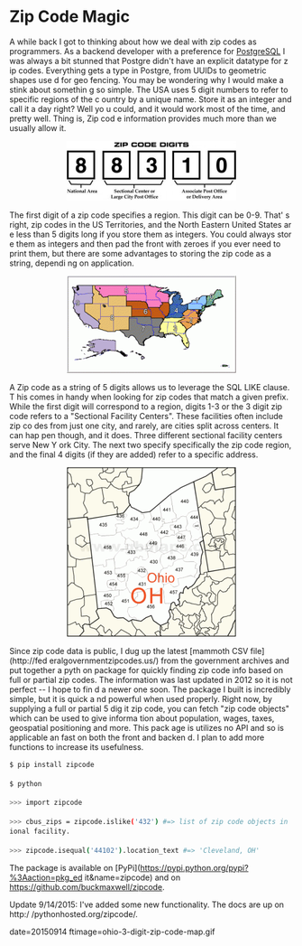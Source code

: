 
# Zip Code Magic

A while back I got to thinking about how we deal with zip codes as programmers. 
 As a backend developer with a preference for [PostgreSQL](http://postgresql.org
) I was always a bit stunned that Postgre didn't have an explicit datatype for z
ip codes.  Everything gets a type in Postgre, from UUIDs to geometric shapes use
d for geo fencing.  You may be wondering why I would make a stink about somethin
g so simple.  The USA uses 5 digit numbers to refer to specific regions of the c
ountry by a unique name. Store it as an integer and call it a day right? Well yo
u could, and it would work most of the time, and pretty well.  Thing is, Zip cod
e information provides much more than we usually allow it.

<p align="center"><img src="../images/zipcode-code.jpg"></p>

The first digit of a zip code specifies a region.  This digit can be 0-9.  That'
s right, zip codes in the US Territories, and the North Eastern United States ar
e less than 5 digits long if you store them as integers.   You could always stor
e them as integers and then pad the front with zeroes if you ever need to print 
them, but there are some advantages to storing the zip code as a string, dependi
ng on application.

<p align="center"><img src="../images/zip_code_zones.gif"></p>

A Zip code as a string of 5 digits allows us to leverage the SQL LIKE clause.  T
his comes in handy when looking for zip codes that match a given prefix.  While 
the first digit will correspond to a region, digits 1-3 or the 3 digit zip code 
refers to a "Sectional Facility Centers".  These facilities often include zip co
des from just one city, and rarely, are cities split across centers.  It can hap
pen though, and it does.  Three different sectional facility centers serve New Y
ork City.  The next two specify specifically the zip code region, and the final 
4 digits (if they are added) refer to a specific address.

<p align="center"><img src="../images/ohio-3-digit-zip-code-map.gif"></p>

Since zip code data is public, I dug up the latest [mammoth CSV file](http://fed
eralgovernmentzipcodes.us/) from the government archives and put together a pyth
on package for quickly finding zip code info based on full or partial zip codes.
  The information was last updated in 2012 so it is not perfect -- I hope to fin
d a newer one soon.  The package I built is incredibly simple, but it is quick a
nd powerful when used properly.  Right now, by supplying a full or partial 5 dig
it zip code, you can fetch "zip code objects" which can  be used to give informa
tion about population, wages, taxes, geospatial positioning and more.  This pack
age is utilizes no API and so is applicable an fast on both the front and backen
d.  I plan to add more functions to increase its usefulness.

```sh
$ pip install zipcode

$ python

>>> import zipcode

>>> cbus_zips = zipcode.islike('432') #=> list of zip code objects in '432' sect
ional facility.

>>> zipcode.isequal('44102').location_text #=> 'Cleveland, OH'
```

The package is available on [PyPi](https://pypi.python.org/pypi?%3Aaction=pkg_ed
it&name=zipcode) and on https://github.com/buckmaxwell/zipcode.

Update 9/14/2015:  I've added some new functionality.  The docs are up on http:/
/pythonhosted.org/zipcode/.

date=20150914
ftimage=ohio-3-digit-zip-code-map.gif
